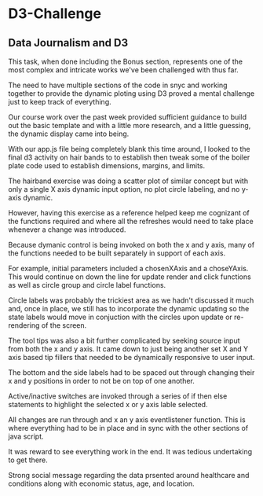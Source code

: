 # D3-Challenge
## Data Journalism and D3

This task, when done including the Bonus section, represents one of the most complex and intricate works we've been challenged with thus far. 

The need to have multiple sections of the code in snyc and working together to provide the dynamic ploting using D3 proved a mental challenge just to keep track of everything. 

Our course work over the past week provided sufficient guidance to build out the basic template and with a little more research, and a little guessing, the dynamic display came into being. 

With our app.js file being completely blank this time around, I looked to the final d3 activity on hair bands to to establish then tweak some of the boiler plate code used to establish dimensions, margins, and limits. 

The hairband exercise was doing a scatter plot of similar concept but with only a single X axis dynamic input option, no plot circle labeling, and no y-axis dynamic. 

However, having this exercise as a reference helped keep me cognizant of the functions required and where all the refreshes would need to take place whenever a change was introduced.

Because dymanic control is being invoked on both the x and y axis, many of the functions needed to be built separately in support of each axis. 

For example, initial parameters included a chosenXAxis and a choseYAxis. This would continue on down the line for update render and click functions as well as circle group and circle label functions. 

Circle labels was probably the trickiest area as we hadn't discussed it much and, once in place, we still has to incorporate the dynamic updating so the state labels would move in conjuction with the circles upon update or re-rendering of the screen. 

The tool tips was also a bit further complicated by seeking source input from both the x and y axis. It came down to just being another set X and Y axis based tip fillers that needed to be dynamically responsive to user input. 

The bottom and the side labels had to be spaced out through changing their x and y positions in order to not be on top of one another. 

Active/inactive switches are invoked through a series of if then else statements to highlight the selected x or y axis lable selected.

All changes are run through and x an y axis eventlistener function. This is where everything had to be in place and in sync with the other sections of java script. 

It was reward to see everything work in the end. It was tedious undertaking to get there. 

Strong social message regarding the data prsented around healthcare and conditions along with economic status, age, and location. 
